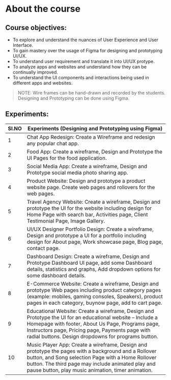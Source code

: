 # About the course
## Course objectives:

- To explore and understand the nuances of User Experience and User Interface.
- To gain mastery over the usage of Figma for designing and prototyping UI/UX.
- To understand user requirement and translate it into UI/UX protype.
- To analyze apps and websites and understand how they can be continually improved.
- To understand the UI components and interactions being used in different apps and websites.

> NOTE: Wire frames can be hand-drawn and recorded by the students. Designing and Prototyping can be done using Figma.

## Experiments:
| Sl.NO | Experiments (Designing and Prototyping using Figma)                                                                                                                                                                                                                      |
| ----- | ------------------------------------------------------------------------------------------------------------------------------------------------------------------------------------------------------------------------------------------------------------------------ |
| 1     | Chat App Redesign: Create a Wireframe and redesign any popular chat app.                                                                                                                                                                                                 |
| 2     | Food App: Create a wireframe, Design and Prototype the UI Pages for the food application.                                                                                                                                                                                |
| 3     | Social Media App: Create a wireframe, Design and Prototype social media photo sharing app.                                                                                                                                                                               |
| 4     | Product Website: Design and prototype a product website page. Create web pages and rollovers for the web pages.                                                                                                                                                          |
| 5     | Travel Agency Website: Create a wireframe, Design and prototype the UI for the website including design for Home Page with search bar, Activities page, Client Testimonial Page, Image Gallery.                                                                          |
| 6     | UI/UX Designer Portfolio Design: Create a wireframe, Design and prototype a UI for a portfolio including design for About page, Work showcase page, Blog page, contact page.                                                                                             |
| 7     | Dashboard Design: Create a wireframe, Design and Prototype Dashboard UI page, add some Dashboard details, statistics and graphs, Add dropdown options for some dashboard details.                                                                                        |
| 8     | E-Commerce Website: Create a wireframe, Design and prototype Web pages including product category pages (example: mobiles, gaming consoles, Speakers), product pages in each category, buynow page, add to cart page.                                                    |
| 9     | Educational Website: Create a wireframe, Design and Prototype the UI for an educational website – Include a Homepage with footer, About Us Page, Programs page, Instructors page, Pricing page, Payments page with radial buttons. Design dropdowns for programs button. |
| 10    | Music Player App: Create a wireframe, Design and prototype the pages with a background and a Rollover button, and Song selection Page with a Home Rollover button. The third page may include animated play and pause button, play music animation, timer animation.     |